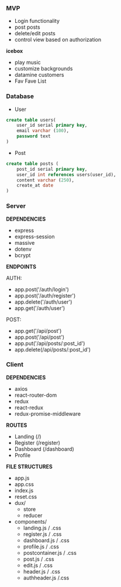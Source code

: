 ### MVP

- Login functionality
- post posts
- delete/edit posts
- control view based on authorization

**icebox**

- play music
- customize backgrounds
- datamine customers
- Fav Fave List

### Database

- User

```sql
create table users(
    user_id serial primary key,
    email varchar (100),
    password text
)
```

- Post

```sql
create table posts (
    post_id serial primary key,
    user_id int references users(user_id),
    content varchar (250),
    create_at date
)
```

### Server

**DEPENDENCIES**

- express
- express-session
- massive
- dotenv
- bcrypt

**ENDPOINTS**

AUTH:

- app.post('/auth/login')
- app.post('/auth/register')
- app.delete('/auth/user')
- app.get('/auth/user')

POST:

- app.get('/api/post')
- app.post('/api/post')
- app.put('/api/posts/:post_id')
- app.delete(/api/posts/:post_id')

### Client

**DEPENDENCIES**

- axios
- react-router-dom
- redux
- react-redux
- redux-promise-middleware

**ROUTES**

- Landing (/)
- Register (/register)
- Dashboard (/dashboard)
- Profile

**FILE STRUCTURES**

- app.js
- app.css
- index.js
- reset.css
- dux/
  - store
  - reducer
- components/
  - landing.js / .css
  - register.js / .css
  - dashboard.js / .css
  - profile.js / .css
  - postcontainer.js / .css
  - post.js / .css
  - edit.js / .css
  - header.js / .css
  - authheader.js /.css
